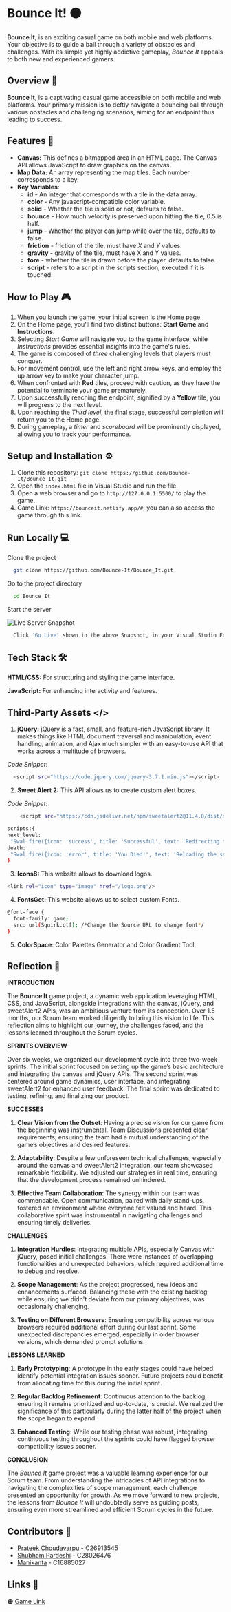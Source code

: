 # Bounce It! 🟠

**Bounce It**, is an exciting casual game on both mobile and web platforms. Your objective is to guide a ball through a variety of obstacles and challenges. With its simple yet highly addictive gameplay, _Bounce It_ appeals to both new and experienced gamers.

## Overview 📖

**Bounce It**, is a captivating casual game accessible on both mobile and web platforms. Your primary mission is to deftly navigate a bouncing ball through various obstacles and challenging scenarios, aiming for an endpoint thus leading to success.

## Features 🚀

- **Canvas:** This defines a bitmapped area in an HTML page. The Canvas API allows JavaScript to draw graphics on the canvas.
- **Map Data:** An array representing the map tiles. Each number corresponds to a key.
- **Key Variables**:
  - **id** - An integer that corresponds with a tile in the data array.
  - **color** - Any javascript-compatible color variable.
  - **solid** - Whether the tile is solid or not, defaults to false.
  - **bounce** - How much velocity is preserved upon hitting the tile, 0.5 is half.
  - **jump** - Whether the player can jump while over the tile, defaults to false.
  - **friction** - friction of the tile, must have _X_ and _Y_ values.
  - **gravity** - gravity of the tile, must have X and Y values.
  - **fore** - whether the tile is drawn before the player, defaults to false.
  - **script** - refers to a script in the scripts section, executed if it is touched.

## How to Play 🎮

1. When you launch the game, your initial screen is the Home page.
2. On the Home page, you'll find two distinct buttons: **Start Game** and **Instructions**.
3. Selecting _Start Game_ will navigate you to the game interface, while _Instructions_ provides essential insights into the game's rules.
4. The game is composed of _three_ challenging levels that players must conquer.
5. For movement control, use the left and right arrow keys, and employ the up arrow key to make your character jump.
6. When confronted with **Red** tiles, proceed with caution, as they have the potential to terminate your game prematurely.
7. Upon successfully reaching the endpoint, signified by a **Yellow** tile, you will progress to the next level.
8. Upon reaching the _Third level_, the final stage, successful completion will return you to the Home page.
9. During gameplay, a _timer_ and _scoreboard_ will be prominently displayed, allowing you to track your performance.

## Setup and Installation ⚙️

1. Clone this repository: `git clone https://github.com/Bounce-It/Bounce_It.git`
2. Open the `index.html` file in Visual Studio and run the file.
3. Open a web browser and go to `http://127.0.0.1:5500/` to play the game.
4. Game Link: `https://bounceit.netlify.app/#`, you can also access the game through this link.

## Run Locally 💻

Clone the project

```bash
  git clone https://github.com/Bounce-It/Bounce_It.git
```

Go to the project directory

```bash
  cd Bounce_It
```

Start the server

![Live Server Snapshot](golive.png)

```bash
  Click 'Go Live' shown in the above Snapshot, in your Visual Studio Editor.
```

## Tech Stack 🛠

**HTML/CSS:** For structuring and styling the game interface.

**JavaScript:** For enhancing interactivity and features.

## Third-Party Assets </>

1. **jQuery:** jQuery is a fast, small, and feature-rich JavaScript library. It makes things like HTML document traversal and manipulation, event handling, animation, and Ajax much simpler with an easy-to-use API that works across a multitude of browsers.

_Code Snippet_:

```bash
  <script src="https://code.jquery.com/jquery-3.7.1.min.js"></script>
```

2. **Sweet Alert 2:** This API allows us to create custom alert boxes.

_Code Snippet_:

```bash
    <script src="https://cdn.jsdelivr.net/npm/sweetalert2@11.4.8/dist/sweetalert2.all.min.js"></script>
```

```bash
scripts:{
next_level:
 "Swal.fire({icon: 'success', title: 'Successful', text: 'Redirecting to Level 2!', confirmButtonText: 'Next Level'}).then((result) => {if(result.isConfirmed){window.location.href = '/Level2.html'}})",
death:
 "Swal.fire({icon: 'error', title: 'You Died!', text: 'Reloading the same Level!', showConfirmButton: false, timer: 2000}); this.load_map(map);"
}
```

3. **Icons8:** This website allows to download logos.

```bash
<link rel="icon" type="image" href="/logo.png"/>
```

4. **FontsGet:** This website allows us to select custom Fonts.

```bash
@font-face {
  font-family: game;
  src: url(Squirk.otf); /*Change the Source URL to change font*/
}
```

5. **ColorSpace**: Color Palettes Generator and Color Gradient Tool.

## Reflection 🎯

**INTRODUCTION**

The **Bounce It** game project, a dynamic web application leveraging HTML, CSS, and JavaScript, alongside integrations with the canvas, jQuery, and sweetAlert2 APIs, was an ambitious venture from its conception. Over 1.5 months, our Scrum team worked diligently to bring this vision to life. This reflection aims to highlight our journey, the challenges faced, and the lessons learned throughout the Scrum cycles.

**SPRINTS OVERVIEW**

Over six weeks, we organized our development cycle into three two-week sprints. The initial sprint focused on setting up the game’s basic architecture and integrating the canvas and jQuery APIs. The second sprint was centered around game dynamics, user interface, and integrating sweetAlert2 for enhanced user feedback. The final sprint was dedicated to testing, refining, and finalizing our product.

**SUCCESSES**

1. **Clear Vision from the Outset**: Having a precise vision for our game from the beginning was instrumental. Team Discussions presented clear requirements, ensuring the team had a mutual understanding of the game’s objectives and desired features.

2. **Adaptability**: Despite a few unforeseen technical challenges, especially around the canvas and sweetAlert2 integration, our team showcased remarkable flexibility. We adjusted our strategies in real time, ensuring that the development process remained unhindered.

3. **Effective Team Collaboration**: The synergy within our team was commendable. Open communication, paired with daily stand-ups, fostered an environment where everyone felt valued and heard. This collaborative spirit was instrumental in navigating challenges and ensuring timely deliveries.

**CHALLENGES**

1. **Integration Hurdles**: Integrating multiple APIs, especially Canvas with jQuery, posed initial challenges. There were instances of overlapping functionalities and unexpected behaviors, which required additional time to debug and resolve.

2. **Scope Management**: As the project progressed, new ideas and enhancements surfaced. Balancing these with the existing backlog, while ensuring we didn't deviate from our primary objectives, was occasionally challenging.

3. **Testing on Different Browsers**: Ensuring compatibility across various browsers required additional effort during our last sprint. Some unexpected discrepancies emerged, especially in older browser versions, which demanded prompt solutions.

**LESSONS LEARNED**

1. **Early Prototyping**: A prototype in the early stages could have helped identify potential integration issues sooner. Future projects could benefit from allocating time for this during the initial sprint.

2. **Regular Backlog Refinement**: Continuous attention to the backlog, ensuring it remains prioritized and up-to-date, is crucial. We realized the significance of this particularly during the latter half of the project when the scope began to expand.

3. **Enhanced Testing**: While our testing phase was robust, integrating continuous testing throughout the sprints could have flagged browser compatibility issues sooner.

**CONCLUSION**

The *Bounce It* game project was a valuable learning experience for our Scrum team. From understanding the intricacies of API integrations to navigating the complexities of scope management, each challenge presented an opportunity for growth. As we move forward to new projects, the lessons from *Bounce It* will undoubtedly serve as guiding posts, ensuring even more streamlined and efficient Scrum cycles in the future.

## Contributors 🤝

- [Prateek Choudavarpu](https://github.com/prateek10201) - C26913545
- [Shubham Pardeshi](https://github.com/Shubham-2110) - C28026476
- [Manikanta](https://github.com/manikanta799) - C16885027

## Links 🔗

🟠 [Game Link](https://bounceit.netlify.app/)

